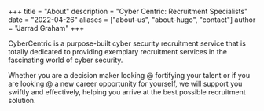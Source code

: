 +++
title = "About"
description = "Cyber Centric: Recruitment Specialists"
date = "2022-04-26"
aliases = ["about-us", "about-hugo", "contact"]
author = "Jarrad Graham"
+++

CyberCentric is a purpose-built cyber security recruitment service that is totally dedicated to providing exemplary recruitment services in the fascinating world of cyber security. 

Whether you are a decision maker looking @ fortifying your talent or if you are looking @ a new career opportunity for yourself, we will support you swiftly and effectively, helping you arrive at the best possible recruitment solution. 